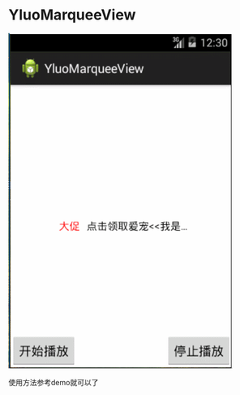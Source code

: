 # YluoMarqueeView
![YluoMarqueeView](https://github.com/yingtianxun/YluoMarqueeView/blob/master/YluoMarqueeView.gif)

使用方法参考demo就可以了
